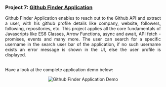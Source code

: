 ### Project 7: [Github Finder Application](#https://github.com/risg99/JavaScript-Projects/tree/main/Github%20Finder%20Application)

<p align="justify">
Github Finder Application enables to reach out to the Github API and extract a user, with his github profile details like company, website, followers, following, repositories, etc. This project applies all the core fundamentals of Javascripts like ES6 Classes, Arrow Functions, async and await, API fetch - promises, events and many more. The user can search for a specific username in the search user bar of the application, if no such username exists an error message is shown in the UI, else the user profile is displayed. 
  
  <br> Have a look at the complete application demo below:
</p>

<p align="center">
  <img alt="Github Finder Application Demo" src="https://github.com/risg99/JavaScript-Projects/blob/main/Github%20Finder%20Application/GitHub-Finder-Application-Demo.gif">
</p>
